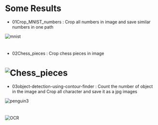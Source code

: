 # Some Results


- 01Crop_MNIST_numbers : Crop all numbers in image and save similar numbers in one path

![mnist](https://github.com/n-ebrahimian/object-detection-using-contour_finder/blob/main/01Crop_MNIST_numbers/inputs/mnist.png)

#

- 02Chess_pieces : Crop chess pieces in image

# ![Chess_pieces](https://github.com/n-ebrahimian/object-detection-using-contour_finder/blob/main/02chess_pieces/Results/Chess_pieces/1.jpg)

- 03object-detection-using-contour-finder : Count the number of object in the image and Crop all character and save it as a jpg images

![penguin3](https://github.com/n-ebrahimian/object-detection-using-contour_finder/blob/main/03object-detection-using-contour-finder/Output/penguin3.jpg)

#

![OCR](https://github.com/n-ebrahimian/object-detection-using-contour_finder/blob/main/03object-detection-using-contour-finder/Output/OCR/OCR.jpg)
